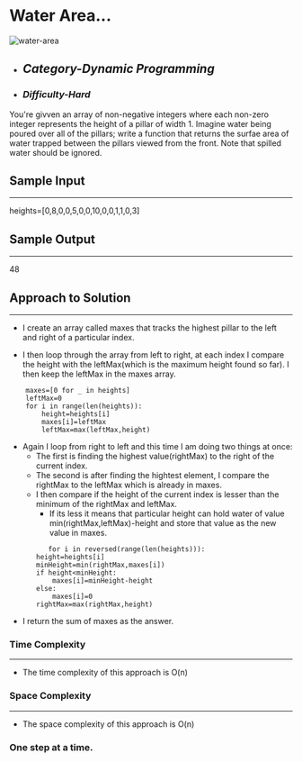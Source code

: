 # Water Area...
![water-area](https://github.com/belisky/AlgoMornings/assets/61013338/8c7eabb9-7f6b-4456-a307-19ad47ca381f)

- ## **_Category-Dynamic Programming_**
- ### **_Difficulty-Hard_**

You're givven an array of non-negative integers where each non-zero integer represents the height of a pillar of width 1. Imagine water being poured over all of the pillars; write a function that returns the surfae area of water trapped between the pillars viewed from the front. Note that spilled water should be ignored.

## Sample Input

---

heights=[0,8,0,0,5,0,0,10,0,0,1,1,0,3]

## Sample Output

---

48

## Approach to Solution

---

- I create an array called maxes that tracks the highest pillar to the left and right of a particular index.

- I then loop through the array from left to right, at each index I compare the height with the leftMax(which is the maximum height found so far). I then keep the leftMax in the maxes array.

```
    maxes=[0 for _ in heights]
    leftMax=0
    for i in range(len(heights)):
        height=heights[i]
        maxes[i]=leftMax
        leftMax=max(leftMax,height)
```

- Again I loop from right to left and this time I am doing two things at once:
  - The first is finding the highest value(rightMax) to the right of the current index.
  - The second is after finding the hightest element, I compare the rightMax to the leftMax which is already in maxes.
  - I then compare if the height of the current index is lesser than the minimum of the rightMax and leftMax.
    - If its less it means that particular height can hold water of value min(rightMax,leftMax)-height and store that value as the new value in maxes.
    ```
       for i in reversed(range(len(heights))):
    height=heights[i]
    minHeight=min(rightMax,maxes[i])
    if height<minHeight:
        maxes[i]=minHeight-height
    else:
        maxes[i]=0
    rightMax=max(rightMax,height)
    ```
- I return the sum of maxes as the answer.

### Time Complexity

---

- The time complexity of this approach is O(n)

### Space Complexity

---

- The space complexity of this approach is O(n)

### One step at a time.
